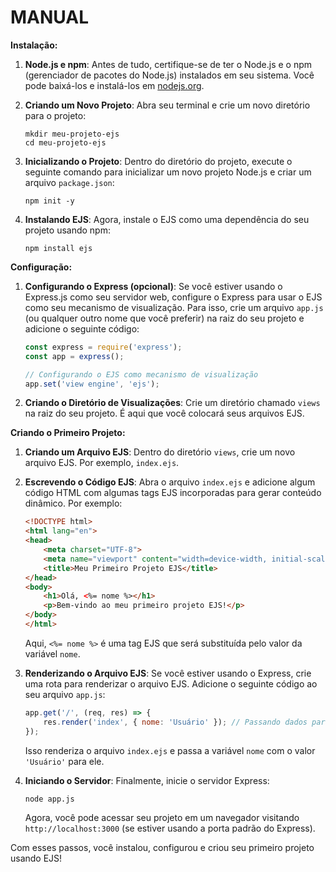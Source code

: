 # MANUAL
**Instalação:**

1. **Node.js e npm**: Antes de tudo, certifique-se de ter o Node.js e o npm (gerenciador de pacotes do Node.js) instalados em seu sistema. Você pode baixá-los e instalá-los em [nodejs.org](https://nodejs.org/).

2. **Criando um Novo Projeto**: Abra seu terminal e crie um novo diretório para o projeto:

   ```
   mkdir meu-projeto-ejs
   cd meu-projeto-ejs
   ```

3. **Inicializando o Projeto**: Dentro do diretório do projeto, execute o seguinte comando para inicializar um novo projeto Node.js e criar um arquivo `package.json`:

   ```
   npm init -y
   ```

4. **Instalando EJS**: Agora, instale o EJS como uma dependência do seu projeto usando npm:

   ```
   npm install ejs
   ```

**Configuração:**

1. **Configurando o Express (opcional)**: Se você estiver usando o Express.js como seu servidor web, configure o Express para usar o EJS como seu mecanismo de visualização. Para isso, crie um arquivo `app.js` (ou qualquer outro nome que você preferir) na raiz do seu projeto e adicione o seguinte código:

   ```javascript
   const express = require('express');
   const app = express();

   // Configurando o EJS como mecanismo de visualização
   app.set('view engine', 'ejs');
   ```

2. **Criando o Diretório de Visualizações**: Crie um diretório chamado `views` na raiz do seu projeto. É aqui que você colocará seus arquivos EJS.

**Criando o Primeiro Projeto:**

1. **Criando um Arquivo EJS**: Dentro do diretório `views`, crie um novo arquivo EJS. Por exemplo, `index.ejs`.

2. **Escrevendo o Código EJS**: Abra o arquivo `index.ejs` e adicione algum código HTML com algumas tags EJS incorporadas para gerar conteúdo dinâmico. Por exemplo:

   ```html
   <!DOCTYPE html>
   <html lang="en">
   <head>
       <meta charset="UTF-8">
       <meta name="viewport" content="width=device-width, initial-scale=1.0">
       <title>Meu Primeiro Projeto EJS</title>
   </head>
   <body>
       <h1>Olá, <%= nome %></h1>
       <p>Bem-vindo ao meu primeiro projeto EJS!</p>
   </body>
   </html>
   ```

   Aqui, `<%= nome %>` é uma tag EJS que será substituída pelo valor da variável `nome`.

3. **Renderizando o Arquivo EJS**: Se você estiver usando o Express, crie uma rota para renderizar o arquivo EJS. Adicione o seguinte código ao seu arquivo `app.js`:

   ```javascript
   app.get('/', (req, res) => {
       res.render('index', { nome: 'Usuário' }); // Passando dados para o arquivo EJS
   });
   ```

   Isso renderiza o arquivo `index.ejs` e passa a variável `nome` com o valor `'Usuário'` para ele.

4. **Iniciando o Servidor**: Finalmente, inicie o servidor Express:

   ```
   node app.js
   ```

   Agora, você pode acessar seu projeto em um navegador visitando `http://localhost:3000` (se estiver usando a porta padrão do Express).

Com esses passos, você instalou, configurou e criou seu primeiro projeto usando EJS! 